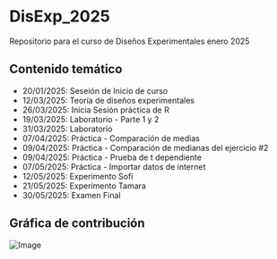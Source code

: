 # DisExp_2025
Repositorio para el curso de Diseños Experimentales enero 2025

## Contenido temático 
- 20/01/2025: Seseión de Inicio de curso
- 12/03/2025: Teoría de diseños experimentales
- 26/03/2025: Inicia Sesión práctica de R
- 19/03/2025: Laboratorio - Parte 1 y 2
- 31/03/2025: Laboratorio
- 07/04/2025: Práctica - Comparación de medias
- 09/04/2025: Práctica - Comparación de medianas del ejercicio #2
- 09/04/2025: Práctica - Prueba de t dependiente
- 07/05/2025: Práctica - Importar datos de internet
- 12/05/2025: Experimento Sofi
- 21/05/2025: Experimento Tamara
- 30/05/2025: Examen Final

##  Gráfica de contribución 
![Image](https://github.com/user-attachments/assets/29c83156-bb87-45ff-86e1-a6d277c07790)

